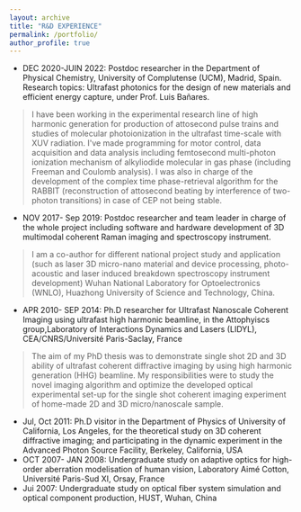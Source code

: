 ```yaml
---
layout: archive
title: "R&D EXPERIENCE"
permalink: /portfolio/
author_profile: true
---
```


- DEC 2020-JUIN 2022:  Postdoc researcher in the Department of Physical Chemistry, University of Complutense (UCM), Madrid, Spain. Research topics: Ultrafast photonics for the design of new materials and efficient energy capture, under Prof. Luis Bañares.
> I have been working in the experimental research line of high harmonic generation for production of attosecond pulse trains and studies of molecular photoionization in the ultrafast time-scale with XUV radiation.
> I've made programming for motor control, data acquisition and data analysis including femtosecond multi-photon ionization mechanism of alkyliodide molecular in gas phase (including Freeman and Coulomb analysis).
> I was also in charge of the development of the complex time phase-retrieval algorithm for the RABBIT (reconstruction of attosecond beating by interference of two-photon transitions) in case of CEP not being stable.
- NOV 2017- Sep 2019:   Postdoc researcher and team leader in charge of the whole project including software and hardware development of 3D multimodal coherent Raman imaging and spectroscopy instrument.
> I am a co-author for different national project study and application (such as laser 3D micro-nano material and device processing, photo-acoustic and laser induced breakdown spectroscopy instrument development) Wuhan National Laboratory for Optoelectronics (WNLO), Huazhong University of Science and Technology, China.
- APR 2010- SEP 2014:   Ph.D researcher for Ultrafast Nanoscale Coherent Imaging using ultrafast high harmonic beamline, in the Attophyiscs group,Laboratory of Interactions Dynamics and Lasers (LIDYL), CEA/CNRS/Université Paris-Saclay, France 
> The aim of my PhD thesis was to demonstrate single shot 2D and 3D ability of ultrafast coherent diffractive imaging by using high harmonic generation (HHG) beamline.
> My responsibilities were to study the novel imaging algorithm and optimize the developed optical experimental set-up for the single shot coherent imaging experiment of home-made 2D and 3D micro/nanoscale sample.
- Jul, Oct 2011:  Ph.D visitor in the Department of Physics of University of California, Los Angeles, for the theoretical study on 3D coherent diffractive imaging; and participating in the dynamic experiment in the Advanced Photon Source Facility, Berkeley, California, USA
- OCT 2007- JAN 2008: Undergraduate study on adaptive optics for high-order aberration modelisation of human vision, Laboratory Aimé Cotton, Université Paris-Sud XI, Orsay, France 
- Jui 2007: Undergraduate study on optical fiber system simulation and optical component production, HUST, Wuhan, China
